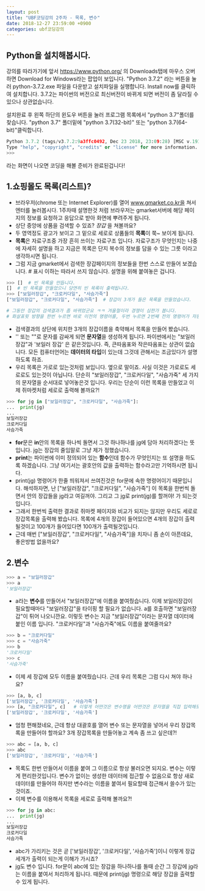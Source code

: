 ```yaml
---
layout: post
title: "UBF코딩강의 2주차 - 목록, 변수"
date: 2018-12-27 23:59:00 +0900
categories: ubf코딩강의
---
```


## Python을 설치해봅시다.

강의를 따라가기에 앞서 https://www.python.org/ 의 Downloads탭에 마우스 오버하면 Download for Windows라는 팝업이 보입니다. "Python 3.7.2" 라는 버튼을 눌러 python-3.7.2.exe 파일을 다운받고 설치파일을 실행합니다. Install now를 클릭하여 설치합니다. 3.7.2는 파이썬의 버전으로 최신버전이 바뀌게 되면 버전이 좀 달라질 수 있으나 상관없습니다.

설치완료 후 왼쪽 하단의 윈도우 버튼을 눌러 프로그램 목록에서 "python 3.7"폴더를 찾습니다. "python 3.7" 폴더밑에 "python 3.7(32-bit)" 또는 "python 3.7(64-bit)"클릭합니다.

```python
Python 3.7.2 (tags/v3.7.2:9a3ffc0492, Dec 23 2018, 23:09:28) [MSC v.1916 64 bit (AMD64)] on win32
Type "help", "copyright", "credits" or "license" for more information.
>>>

```

라는 화면이 나오면 코딩을 해볼 준비가 완료된겁니다!



## 1.쇼핑몰도 목록(리스트)?

+ 브라우저(chrome 또는 Internet Explorer)를 열어 www.gmarket.co.kr을 쳐서 엔터를 눌러봅시다.  1주차때 설명한것 처럼 브라우저는 gmarket서버에 해당 페이지의 정보를 요청하고 응답으로 받아 화면에 뿌려주게 됩니다. 
+ 상단 중앙에 상품을 검색할 수 있죠? _장갑_ 을 쳐볼까요?
+ 두 영역정도 광고가 보이고 그 밑으로 세로로 상품들의 **목록**이 쭉~ 보이게 됩니다.
+ **목록**은 자료구조중 가장 흔히 쓰이는 자료구조 입니다. 자료구조가 무엇인지는 나중에 자세히 설명을 하고 지금은 목록은 단지 복수의 정보를 담을 수 있는 그릇 이라고 생각하시면 됩니다.
+ 그럼 지금 gmarket에서 검색한 장갑페이지의 정보들을 한번 스스로 만들어 보겠습니다. # 표시 이하는 따라서 쓰지 않습니다. 설명을 위해 붙여놓은 겁니다.

```python
>>> []  # 빈 목록을 만듭니다.
[]  # 빈 목록을 만들었으니 당연히 빈 목록이 출력됩니다.
>>> ["보일러장갑", "크로커다일", "사슴가죽"]  
["보일러장갑", "크로커다일", "사슴가죽"]  # 장갑이 3개가 들은 목록을 만들었습니다.

# 그동안 장갑의 검색결과가 좀 바뀌었군요 ㅋㅋ 겨울철이라 경쟁이 심한가 봅니다.
# 화살표윗 방향을 한번 누르면 바로 이전의 명령어를, 두번 누르면 2번째 전의 명령어가 자동생성 됩니다.
```

+ 검색결과의 상단에 위치한 3개의 장갑이름을 축약해서 목록을 만들어 봤습니다.
+ ''  또는 ""로 문자를 감싸게 되면 **문자열**을 생성하게 됩니다. 파이썬에서는 "보일러 장갑"과 '보일러 장갑' 은 같은것입니다. 즉, 큰따옴표와 작은따옴표는 상관이 없습니다. 모든 컴퓨터언어는 **데이터의 타입**이 있는데 그것데 관해서는 조금있다가 설명하도록 하죠.
+ 우리 목록은 가로로 있는것처럼 보입니다. 옆으로 말이죠. 사실 이것은 가로로도 세로로도 있는것이 아닙니다. 단순히 "보일러장갑", "크로커다일", "사슴가죽" 세 가지의 문자열을 순서대로 넣어놓은것 입니다. 우리는 단순이 이런 목록을 만들었고 이제 쥐마켓처럼 세로로 출력해 볼까요?!

```python
>>> for jg in ["보일러장갑", "크로커다일", "사슴가죽"]:
...  print(jg)
...
보일러장갑
크로커다일
사슴가죽
```

+ **for**문은 **in**안의 목록을 하나씩 돌면서 그것 하나하나를 jg에 담아 처리하겠다는 뜻입니다. jg는 장갑의 줄임말로 그냥 제가 정했습니다.
+ **print**는 파이썬에 이미 정의되어 있는 **함수**인데 함수가 무엇인지는 또 설명을 하도록 하겠습니다. 그냥 여기서는 괄호안의 값을 출력하는 함수라고만 기억하시면 됩니다.
+ print(jg) 명령어가 한줄 띄워져서 쓰여진것은 for문에 속한 명령어이기 때문입니다. 해석하자면, 난 ["보일러장갑", "크로커다일", "사슴가죽"] 이 목록을 한번씩 돌면서 안의 장갑들을 jg라고 여길꺼야. 그리고 그 jg로 print(jg)를 할꺼야! 가 되는것입니다.
+ 그래서 한번씩 출력한 결과로 쥐마켓 페이지와 비교가 되지는 않지만 우리도 세로로 장갑목록을 출력해 봤습니다. 목록에 4개의 장갑이 들어있으면 4개의 장갑이 출력될것이고 100개가 들어있다면 100개가 출력될것입니다.
+ 근데 매번 ["보일러장갑", "크로커다일", "사슴가죽"]을 치자니 좀 손이 아픈데요, 좋은방법 없을까요?




## 2.변수

```python
>>> a = "보일러장갑"
>>> a
'보일러장갑'
```

+ a라는 **변수**를 만들어서 "보일러장갑"에 이름을 붙여줬습니다. 이제 보일러장갑이 필요할때마다 "보일러장갑"을 타이핑 할 필요가 없습니다. a를 호출하면 "보일러장갑"이 튀어 나오니깐요. 이렇듯 변수는 지금 "보일러장갑"이라는 문자열 데이터에 붙인 이름 입니다. "크로커다일"과 "사슴가죽"에도 이름을 붙여줄까요?

```python
>>> b = "크로커다일"
>>> c = "사슴가죽"
>>> b
'크로커다일'
>>> c
'사슴가죽'
```

+ 이제 세 장갑에 모두 이름을 붙여줬습니다. 근데 우리 목록은 그럼 다시 쳐야 하나요?

```python
>>> [a, b, c]
['보일러장갑', '크로커다일', '사슴가죽']
>>> [a, "크로커다일", c]   # 이렇게 어떤것은 변수명을 어떤것은 문자열을 직접 입력해도 돼요!
['보일러장갑', '크로커다일', '사슴가죽']
```

+ 엄청 편해졌네요, 근데 항상 대괄호를 열어 변수 또는 문자열을 넣어서 우리 장갑목록을 만들어야 할까요? 3개 장갑목록을 만들어놓고 계속 좀 쓰고 싶은데?!

```python
>>> abc = [a, b, c]
>>> abc
['보일러장갑', '크로커다일', '사슴가죽']
```

+ 목록도 한번 만들어서 이름을 붙여 그 이름으로 항상 불러오면 되지요. 변수는 이렇게 편리한것입니다. 변수가 없이는 생성한 데이터에 접근할 수 없음으로 항상 새로 데이터를 만들어야 하지만 변수라는 이름을 붙여서 필요할때 접근해서 쓸수가 있는것이죠.
+ 이제 변수를 이용해서 목록을 세로로 출력해 볼까요?!

```python
>>> for jg in abc:
...  print(jg)
...
보일러장갑
크로커다일
사슴가죽
```

+ abc가 가리키는 것은 곧 ['보일러장갑', '크로커다일', '사슴가죽']이니 이렇게 장갑세개가 출력이 되는게 이해가 가시죠?
+ jg도 변수 입니다. for문이 abc에 있는 장갑을 하나하나를 돌때 순간 그 장갑에 jg라는 이름을 붙여서 처리하게 됩니다. 때문에 print(jg) 명령으로 해당 장갑을 출력할 수 있게 됩니다.